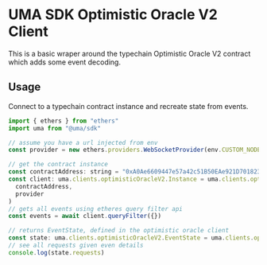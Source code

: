 # UMA SDK Optimistic Oracle V2 Client

This is a basic wraper around the typechain Optimistic Oracle V2 contract which adds some event decoding.

## Usage

Connect to a typechain contract instance and recreate state from events.

```js
import { ethers } from "ethers"
import uma from "@uma/sdk"

// assume you have a url injected from env
const provider = new ethers.providers.WebSocketProvider(env.CUSTOM_NODE_URL)

// get the contract instance
const contractAddress: string = "0xA0Ae6609447e57a42c51B50EAe921D701823FFAe" // assume you have an optimistic oracle address you want to connect to
const client: uma.clients.optimisticOracleV2.Instance = uma.clients.optimisticOracleV2.connect(
  contractAddress,
  provider
)
// gets all events using etheres query filter api
const events = await client.queryFilter({})

// returns EventState, defined in the optimistic oracle client
const state: uma.clients.optimisticOracleV2.EventState = uma.clients.optimisticOracleV2.getEventState(events)
// see all requests given even details
console.log(state.requests)
```
